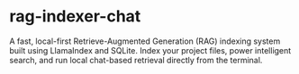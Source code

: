 # rag-indexer-chat
A fast, local-first Retrieve-Augmented Generation (RAG) indexing system built using LlamaIndex and SQLite. Index your project files, power intelligent search, and run local chat-based retrieval directly from the terminal.

